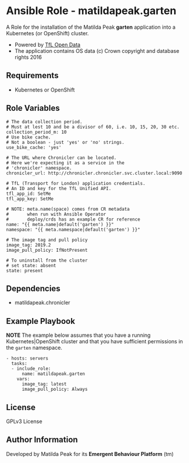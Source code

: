Ansible Role - matildapeak.garten
=================================

A Role for the installation of the Matilda Peak **garten** application into a
Kubernetes (or OpenShift) cluster.

-   Powered by [TfL Open Data]
-   The application contains OS data
    (c) Crown copyright and database rights 2016

Requirements
------------

-   Kubernetes or OpenShift 

Role Variables
--------------

    # The data collection period.
    # Must at lest 10 and be a divisor of 60, i.e. 10, 15, 20, 30 etc.
    collection_period_m: 10
    # Use bike cache.
    # Not a boolean - just 'yes' or 'no' strings.
    use_bike_cache: 'yes'
    
    # The URL where Chronicler can be located.
    # Here we're expecting it as a service in the
    # 'chronicler' namespace.
    chronicler_url: http://chronicler.chronicler.svc.cluster.local:9090
    
    # TfL (Transport for London) application credentials.
    # An ID and key for the TfL Unified API.
    tfl_app_id: SetMe
    tfl_app_key: SetMe
    
    # NOTE: meta.name(space) comes from CR metadata
    #       when run with Ansible Operator
    #       deploy/crds has an example CR for reference
    name: "{{ meta.name|default('garten') }}"
    namespace: "{{ meta.namespace|default('garten') }}"
    
    # The image tag and pull policy
    image_tag: 2019.2
    image_pull_policy: IfNotPresent
    
    # To uninstall from the cluster
    # set state: absent
    state: present

Dependencies
------------

-   matildapeak.chronicler

Example Playbook
----------------

**NOTE** The example below assumes that you have a running Kubernetes|OpenShift
cluster and that you have sufficient permissions in the `garten` namespace.

    - hosts: servers
      tasks:
      - include_role:
          name: matildapeak.garten
        vars:
          image_tag: latest
          image_pull_policy: Always

License
-------

GPLv3 License

Author Information
------------------

Developed by Matilda Peak for its **Emergent Behaviour Platform** (tm)

[tfl open data]: https://tfl.gov.uk/info-for/open-data-users/
